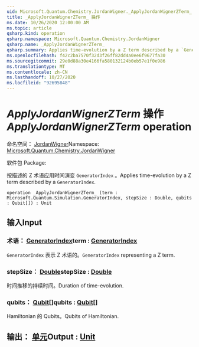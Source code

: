 ```yaml
---
uid: Microsoft.Quantum.Chemistry.JordanWigner._ApplyJordanWignerZTerm_
title: _ApplyJordanWignerZTerm_ 操作
ms.date: 10/26/2020 12:00:00 AM
ms.topic: article
qsharp.kind: operation
qsharp.namespace: Microsoft.Quantum.Chemistry.JordanWigner
qsharp.name: _ApplyJordanWignerZTerm_
qsharp.summary: Applies time-evolution by a Z term described by a `GeneratorIndex`.
ms.openlocfilehash: f42c2ba7570f32d3f26ff82dd4a0ee6f9677fa30
ms.sourcegitcommit: 29e0d88a30e4166fa580132124b0eb57e1f0e986
ms.translationtype: MT
ms.contentlocale: zh-CN
ms.lasthandoff: 10/27/2020
ms.locfileid: "92695848"
---
```

# <a name="_applyjordanwignerzterm_-operation"></a><span data-ttu-id="e75a3-102">_ApplyJordanWignerZTerm_ 操作</span><span class="sxs-lookup"><span data-stu-id="e75a3-102">_ApplyJordanWignerZTerm_ operation</span></span>

<span data-ttu-id="e75a3-103">命名空间： [JordanWigner](xref:Microsoft.Quantum.Chemistry.JordanWigner)</span><span class="sxs-lookup"><span data-stu-id="e75a3-103">Namespace: [Microsoft.Quantum.Chemistry.JordanWigner](xref:Microsoft.Quantum.Chemistry.JordanWigner)</span></span>

<span data-ttu-id="e75a3-104">软件包 [](https://nuget.org/packages/)</span><span class="sxs-lookup"><span data-stu-id="e75a3-104">Package: [](https://nuget.org/packages/)</span></span>


<span data-ttu-id="e75a3-105">按描述的 Z 术语应用时间演变 `GeneratorIndex` 。</span><span class="sxs-lookup"><span data-stu-id="e75a3-105">Applies time-evolution by a Z term described by a `GeneratorIndex`.</span></span>

```qsharp
operation _ApplyJordanWignerZTerm_ (term : Microsoft.Quantum.Simulation.GeneratorIndex, stepSize : Double, qubits : Qubit[]) : Unit
```


## <a name="input"></a><span data-ttu-id="e75a3-106">输入</span><span class="sxs-lookup"><span data-stu-id="e75a3-106">Input</span></span>

### <a name="term--generatorindex"></a><span data-ttu-id="e75a3-107">术语： [GeneratorIndex](xref:Microsoft.Quantum.Simulation.GeneratorIndex)</span><span class="sxs-lookup"><span data-stu-id="e75a3-107">term : [GeneratorIndex](xref:Microsoft.Quantum.Simulation.GeneratorIndex)</span></span>

<span data-ttu-id="e75a3-108">`GeneratorIndex` 表示 Z 术语的。</span><span class="sxs-lookup"><span data-stu-id="e75a3-108">`GeneratorIndex` representing a Z term.</span></span>


### <a name="stepsize--double"></a><span data-ttu-id="e75a3-109">stepSize： [Double](xref:microsoft.quantum.lang-ref.double)</span><span class="sxs-lookup"><span data-stu-id="e75a3-109">stepSize : [Double](xref:microsoft.quantum.lang-ref.double)</span></span>

<span data-ttu-id="e75a3-110">时间推移的持续时间。</span><span class="sxs-lookup"><span data-stu-id="e75a3-110">Duration of time-evolution.</span></span>


### <a name="qubits--qubit"></a><span data-ttu-id="e75a3-111">qubits： [Qubit](xref:microsoft.quantum.lang-ref.qubit)[]</span><span class="sxs-lookup"><span data-stu-id="e75a3-111">qubits : [Qubit](xref:microsoft.quantum.lang-ref.qubit)[]</span></span>

<span data-ttu-id="e75a3-112">Hamiltonian 的 Qubits。</span><span class="sxs-lookup"><span data-stu-id="e75a3-112">Qubits of Hamiltonian.</span></span>



## <a name="output--unit"></a><span data-ttu-id="e75a3-113">输出： [单元](xref:microsoft.quantum.lang-ref.unit)</span><span class="sxs-lookup"><span data-stu-id="e75a3-113">Output : [Unit](xref:microsoft.quantum.lang-ref.unit)</span></span>


